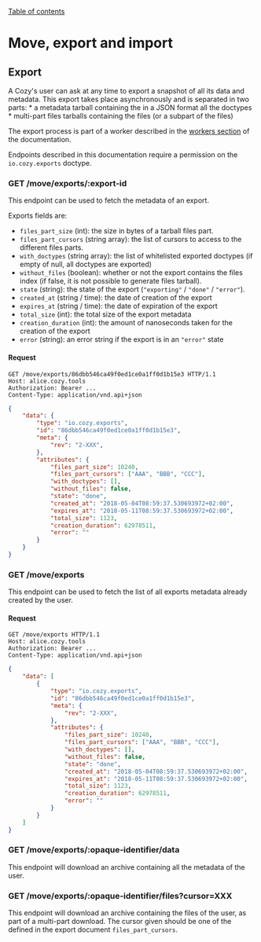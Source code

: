 [Table of contents](README.md#table-of-contents)

# Move, export and import

## Export

A Cozy's user can ask at any time to export a snapshot of all its data and
metadata. This export takes place asynchronously and is separated in two
parts:
    * a metadata tarball containing the in a JSON format all the doctypes
    * multi-part files tarballs containing the files (or a subpart of the
      files)

The export process is part of a worker described in the [workers
section](./workers.md#export) of the documentation.

Endpoints described in this documentation require a permission on the
`io.cozy.exports` doctype.

### GET /move/exports/:export-id

This endpoint can be used to fetch the metadata of an export.

Exports fields are:

* `files_part_size` (int): the size in bytes of a tarball files part.
* `files_part_cursors` (string array): the list of cursors to access to the
  different files parts.
* `with_doctypes` (string array): the list of whitelisted exported doctypes
  (if empty of null, all doctypes are exported)
* `without_files` (boolean): whether or not the export contains the files
  index (if false, it is not possible to generate files tarball).
* `state` (string): the state of the export (`"exporting"` / `"done"` /
  `"error"`).
* `created_at` (string / time): the date of creation of the export
* `expires_at` (string / time): the date of expiration of the export
* `total_size` (int): the total size of the export metadata
* `creation_duration` (int): the amount of nanoseconds taken for the creation
  of the export
* `error` (string): an error string if the export is in an `"error"` state

#### Request

```http
GET /move/exports/86dbb546ca49f0ed1ce0a1ff0d1b15e3 HTTP/1.1
Host: alice.cozy.tools
Authorization: Bearer ...
Content-Type: application/vnd.api+json
```

```json
{
    "data": {
        "type": "io.cozy.exports",
        "id": "86dbb546ca49f0ed1ce0a1ff0d1b15e3",
        "meta": {
            "rev": "2-XXX",
        },
        "attributes": {
            "files_part_size": 10240,
            "files_part_cursors": ["AAA", "BBB", "CCC"],
            "with_doctypes": [],
            "without_files": false,
            "state": "done",
            "created_at": "2018-05-04T08:59:37.530693972+02:00",
            "expires_at": "2018-05-11T08:59:37.530693972+02:00",
            "total_size": 1123,
            "creation_duration": 62978511,
            "error": ""
        }
    }
}
```

### GET /move/exports

This endpoint can be used to fetch the list of all exports metadata already
created by the user.

#### Request

```http
GET /move/exports HTTP/1.1
Host: alice.cozy.tools
Authorization: Bearer ...
Content-Type: application/vnd.api+json
```

```json
{
    "data": [
        {
            "type": "io.cozy.exports",
            "id": "86dbb546ca49f0ed1ce0a1ff0d1b15e3",
            "meta": {
                "rev": "2-XXX",
            },
            "attributes": {
                "files_part_size": 10240,
                "files_part_cursors": ["AAA", "BBB", "CCC"],
                "with_doctypes": [],
                "without_files": false,
                "state": "done",
                "created_at": "2018-05-04T08:59:37.530693972+02:00",
                "expires_at": "2018-05-11T08:59:37.530693972+02:00",
                "total_size": 1123,
                "creation_duration": 62978511,
                "error": ""
            }
        }
    ]
}
```

### GET /move/exports/:opaque-identifier/data

This endpoint will download an archive containing all the metadata of the user.

### GET /move/exports/:opaque-identifier/files?cursor=XXX

This endpoint will download an archive containing the files of the user, as part of a multi-part download. The cursor given should be one of the defined in the export document `files_part_cursors`.
